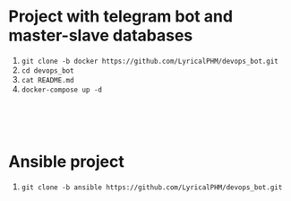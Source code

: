 # Project with telegram bot and master-slave databases

1. `git clone -b docker https://github.com/LyricalPHM/devops_bot.git`  
2. `cd devops_bot`  
3. `cat README.md`  
4. `docker-compose up -d`  

<br>
<br>
<br>

# Ansible project

1. `git clone -b ansible https://github.com/LyricalPHM/devops_bot.git`


